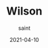 ---
title: Wilson
date: '2021-04-10'
images: 
  - /images/wiki/brands/wilson.webp
categories: news
author: saint
description: >-
  Nel padel Wilson è ormai sinonimo di Belasteguin. Tre modelli per la stagione
  2021 ispirati al Rey Bela, ideati con il suo aiuto per creare un prodotto top
  del mercato.
---